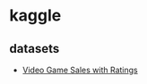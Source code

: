 # kaggle

## datasets

- [Video Game Sales with Ratings](https://www.kaggle.com/rush4ratio/video-game-sales-with-ratings)
